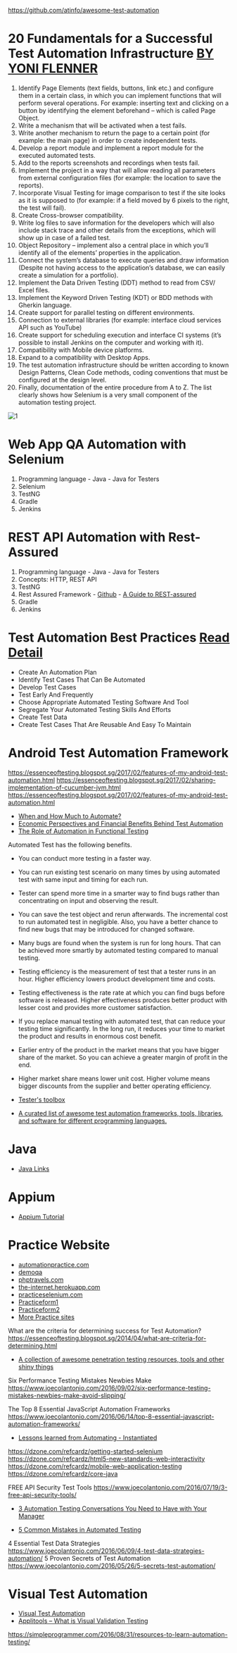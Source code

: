 https://github.com/atinfo/awesome-test-automation
# 20 Fundamentals for a Successful Test Automation Infrastructure [BY YONI FLENNER](http://blog.testproject.io/2017/03/26/test-automation-infrastructure-fundamentals/)
1. Identify Page Elements (text fields, buttons, link etc.) and configure them in a certain class, in which you can implement functions that will perform several operations. For example: inserting text and clicking on a button by identifying the element beforehand – which is called Page Object.
2. Write a mechanism that will be activated when a test fails.
3. Write another mechanism to return the page to a certain point (for example: the main page) in order to create independent tests.
4. Develop a report module and implement a report module for the executed automated tests.
5. Add to the reports screenshots and recordings when tests fail.
6. Implement the project in a way that will allow reading all parameters from external configuration files (for example: the location to save the reports).
7. Incorporate Visual Testing for image comparison to test if the site looks as it is supposed to (for example: if a field moved by 6 pixels to the right, the test will fail).
8. Create Cross-browser compatibility.
9. Write log files to save information for the developers which will also include stack trace and other details from the exceptions, which will show up in case of a failed test.
10. Object Repository – implement also a central place in which you’ll identify all of the elements’ properties in the application.
11. Connect the system’s database to execute queries and draw information (Despite not having access to the application’s database, we can easily create a simulation for a portfolio).
12. Implement the Data Driven Testing (DDT) method to read from CSV/ Excel files.
13. Implement the Keyword Driven Testing (KDT) or BDD methods with Gherkin language.
14. Create support for parallel testing on different environments.
15. Connection to external libraries (for example: interface cloud services API such as YouTube)
16. Create support for scheduling execution and interface CI systems (it’s possible to install Jenkins on the computer and working with it).
17. Compatibility with Mobile device platforms.
18. Expand to a compatibility with Desktop Apps.
19. The test automation infrastructure should be written according to known Design Patterns, Clean Code methods, coding conventions that must be configured at the design level.
20. Finally, documentation of the entire procedure from A to Z.
The list clearly shows how Selenium is a very small component of the automation testing project.
 
![1](http://blog.testproject.io/wp-content/uploads/2017/02/Automation-Framework.png)


# Web App QA Automation with Selenium

1. Programming language - Java - Java for Testers 
2. Selenium 
3. TestNG
4. Gradle
5. Jenkins

# REST API Automation with Rest-Assured
1. Programming language - Java - Java for Testers 
2. Concepts: HTTP, REST API
3. TestNG
4. Rest Assured Framework - [Github](https://github.com/rest-assured/rest-assured) - [A Guide to REST-assured](http://www.baeldung.com/rest-assured-tutorial)
5. Gradle
6. Jenkins
 
 # Test Automation Best Practices [Read Detail](http://bqurious.com/test-automation-best-practices/)
* Create An Automation Plan 
* Identify Test Cases That Can Be Automated 
* Develop Test Cases
* Test Early And Frequently
* Choose Appropriate Automated Testing Software And Tool
* Segregate Your Automated Testing Skills And Efforts
* Create Test Data
* Create Test Cases That Are Reusable And Easy To Maintain

 # Android Test Automation Framework
https://essenceoftesting.blogspot.sg/2017/02/features-of-my-android-test-automation.html
https://essenceoftesting.blogspot.sg/2017/02/sharing-implementation-of-cucumber-jvm.html
https://essenceoftesting.blogspot.sg/2017/02/features-of-my-android-test-automation.html

* [When and How Much to Automate?](http://bqurious.com/when-and-how-much-to-automate/)
* [Economic Perspectives and Financial Benefits Behind Test Automation](http://bqurious.com/economic-perspectives-and-financial-benefits-behind-test-automation/)
* [The Role of Automation in Functional Testing](https://dzone.com/articles/the-role-of-automation-in-functional-testing)



 Automated Test has the following benefits.

* You can conduct more testing in a faster way.
* You can run existing test scenario on many times by using automated test with same input and timing for each run.
* Tester can spend more time in a smarter way to find bugs rather than concentrating on input and observing the result.
* You can save the test object and rerun afterwards. The incremental cost to run automated test in negligible. Also, you have a better chance to find new bugs that may be introduced for changed software.
* Many bugs are found when the system is run for long hours. That can be achieved more smartly by automated testing compared to manual testing.
* Testing efficiency is the measurement of test that a tester runs in an hour. Higher efficiency lowers product development time and costs.
* Testing effectiveness is the rate rate at which you can find bugs before software is released. Higher effectiveness produces better product with lesser cost and provides more customer satisfaction.
* If you replace manual testing with automated test, that can reduce your testing time significantly. In the long run, it reduces your time to market the product and results in enormous cost benefit.
* Earlier entry of the product in the market means that you have bigger share of the market. So you can achieve a greater margin of profit in the end.
* Higher market share means lower unit cost. Higher volume means bigger discounts from the supplier and better operating efficiency.

* [Tester's toolbox](http://awesome-testing.blogspot.com/2016/04/testers-toolbox-alternative-guide.html)
* [A curated list of awesome test automation frameworks, tools, libraries, and software for different programming languages.](https://github.com/atinfo/awesome-test-automation)

# Java
* [Java Links](https://github.com/Vedenin/useful-java-links/)

# Appium
* [Appium Tutorial](http://toolsqa.com/mobile-automation/appium/appium-tutorial/)


# Practice Website
* [automationpractice.com](http://automationpractice.com/)
* [demoqa](http://demoqa.com/)
* [phptravels.com](http://phptravels.com/demo/)
* [the-internet.herokuapp.com](http://the-internet.herokuapp.com/)
* [practiceselenium.com](http://www.practiceselenium.com/)
* [Practiceform1](http://www.seleniumframework.com/Practiceform/)
* [Practiceform2](http://toolsqa.com/automation-practice-form/)
* [More Practice sites](http://www.techbeamers.com/websites-to-practice-selenium-webdriver-online/)


What are the criteria for determining success for Test Automation?
https://essenceoftesting.blogspot.sg/2014/04/what-are-criteria-for-determining.html

* [A collection of awesome penetration testing resources, tools and other shiny things](https://github.com/enaqx/awesome-pentest)


Six Performance Testing Mistakes Newbies Make
https://www.joecolantonio.com/2016/09/02/six-performance-testing-mistakes-newbies-make-avoid-slipping/


The Top 8 Essential JavaScript Automation Frameworks
https://www.joecolantonio.com/2016/06/14/top-8-essential-javascript-automation-frameworks/

* [Lessons learned from Automating - Instantiated](http://blog.eviltester.com/2016/09/lessons-learned-from-automating.html)

https://dzone.com/refcardz/getting-started-selenium
https://dzone.com/refcardz/html5-new-standards-web-interactivity
https://dzone.com/refcardz/mobile-web-application-testing
https://dzone.com/refcardz/core-java

FREE API Security Test Tools
https://www.joecolantonio.com/2016/07/19/3-free-api-security-tools/

* [3 Automation Testing Conversations You Need to Have with Your Manager](https://www.joecolantonio.com/2016/12/08/3-automation-testing-conversations-need-manager/)

* [5 Common Mistakes in Automated Testing](https://dzone.com/articles/common-mistakes-in-automation-testing)


4 Essential Test Data Strategies
https://www.joecolantonio.com/2016/06/09/4-test-data-strategies-automation/
5 Proven Secrets of Test Automation 
https://www.joecolantonio.com/2016/05/26/5-secrets-test-automation/

# Visual Test Automation
* [Visual Test Automation](https://applitools.com/)
* [Applitools – What is Visual Validation Testing](https://www.joecolantonio.com/2015/03/11/applitools-how-to-get-started-with-visual-validation-testing/)


https://simpleprogrammer.com/2016/08/31/resources-to-learn-automation-testing/
